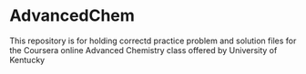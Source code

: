 # AdvancedChem

This repository is for holding correctd practice problem and solution files for the Coursera online Advanced Chemistry class offered by University of Kentucky
